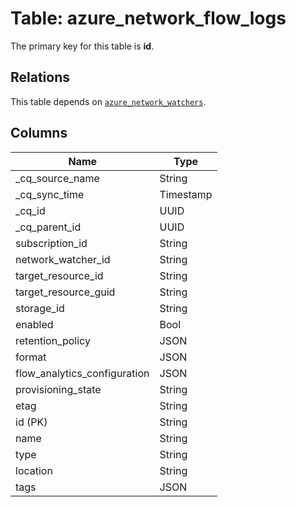# Table: azure_network_flow_logs



The primary key for this table is **id**.

## Relations
This table depends on [`azure_network_watchers`](azure_network_watchers.md).

## Columns
| Name          | Type          |
| ------------- | ------------- |
|_cq_source_name|String|
|_cq_sync_time|Timestamp|
|_cq_id|UUID|
|_cq_parent_id|UUID|
|subscription_id|String|
|network_watcher_id|String|
|target_resource_id|String|
|target_resource_guid|String|
|storage_id|String|
|enabled|Bool|
|retention_policy|JSON|
|format|JSON|
|flow_analytics_configuration|JSON|
|provisioning_state|String|
|etag|String|
|id (PK)|String|
|name|String|
|type|String|
|location|String|
|tags|JSON|
